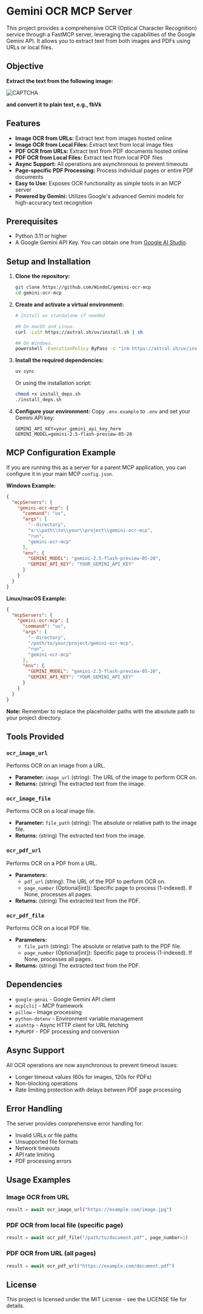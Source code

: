 # Gemini OCR MCP Server

This project provides a comprehensive OCR (Optical Character Recognition) service through a FastMCP server, leveraging the capabilities of the Google Gemini API. It allows you to extract text from both images and PDFs using URLs or local files.

## Objective

**Extract the text from the following image:**

![CAPTCHA](CAPTCHA.png "CAPTCHA CODE")

**and convert it to plain text, e.g., fbVk**

## Features

- **Image OCR from URLs:** Extract text from images hosted online
- **Image OCR from Local Files:** Extract text from local image files
- **PDF OCR from URLs:** Extract text from PDF documents hosted online
- **PDF OCR from Local Files:** Extract text from local PDF files
- **Async Support:** All operations are asynchronous to prevent timeouts
- **Page-specific PDF Processing:** Process individual pages or entire PDF documents
- **Easy to Use:** Exposes OCR functionality as simple tools in an MCP server
- **Powered by Gemini:** Utilizes Google's advanced Gemini models for high-accuracy text recognition

## Prerequisites

- Python 3.11 or higher
- A Google Gemini API Key. You can obtain one from [Google AI Studio](https://aistudio.google.com/).

## Setup and Installation

1. **Clone the repository:**
   ```bash
   git clone https://github.com/WindoC/gemini-ocr-mcp
   cd gemini-ocr-mcp
   ```

2. **Create and activate a virtual environment:**
   ```bash
   # Install uv standalone if needed

   ## On macOS and Linux.
   curl -LsSf https://astral.sh/uv/install.sh | sh
   
   ## On Windows.
   powershell -ExecutionPolicy ByPass -c "irm https://astral.sh/uv/install.ps1 | iex"
   ```

3. **Install the required dependencies:**
   ```bash
   uv sync
   ```

   Or using the installation script:
   ```bash
   chmod +x install_deps.sh
   ./install_deps.sh
   ```

4. **Configure your environment:**
   Copy `.env.example` to `.env` and set your Gemini API key:
   ```
   GEMINI_API_KEY=your_gemini_api_key_here
   GEMINI_MODEL=gemini-2.5-flash-preview-05-20
   ```

## MCP Configuration Example

If you are running this as a server for a parent MCP application, you can configure it in your main MCP `config.json`.

**Windows Example:**
```json
{
  "mcpServers": {
    "gemini-ocr-mcp": {
      "command": "uv",
      "args": [
        "--directory",
        "x:\\path\\to\\your\\project\\gemini-ocr-mcp",
        "run",
        "gemini-ocr-mcp"
      ],
      "env": {
        "GEMINI_MODEL": "gemini-2.5-flash-preview-05-20",
        "GEMINI_API_KEY": "YOUR_GEMINI_API_KEY"
      }
    }
  }
}
```

**Linux/macOS Example:**
```json
{
  "mcpServers": {
    "gemini-ocr-mcp": {
      "command": "uv",
      "args": [
        "--directory",
        "/path/to/your/project/gemini-ocr-mcp",
        "run",
        "gemini-ocr-mcp"
      ],
      "env": {
        "GEMINI_MODEL": "gemini-2.5-flash-preview-05-20",
        "GEMINI_API_KEY": "YOUR_GEMINI_API_KEY"
      }
    }
  }
}
```
**Note:** Remember to replace the placeholder paths with the absolute path to your project directory.

## Tools Provided

### `ocr_image_url`

Performs OCR on an image from a URL.

- **Parameter:** `image_url` (string): The URL of the image to perform OCR on.
- **Returns:** (string) The extracted text from the image.

### `ocr_image_file`

Performs OCR on a local image file.

- **Parameter:** `file_path` (string): The absolute or relative path to the image file.
- **Returns:** (string) The extracted text from the image.

### `ocr_pdf_url`

Performs OCR on a PDF from a URL.

- **Parameters:** 
  - `pdf_url` (string): The URL of the PDF to perform OCR on.
  - `page_number` (Optional[int]): Specific page to process (1-indexed). If None, processes all pages.
- **Returns:** (string) The extracted text from the PDF.

### `ocr_pdf_file`

Performs OCR on a local PDF file.

- **Parameters:** 
  - `file_path` (string): The absolute or relative path to the PDF file.
  - `page_number` (Optional[int]): Specific page to process (1-indexed). If None, processes all pages.
- **Returns:** (string) The extracted text from the PDF.

## Dependencies

- `google-genai` - Google Gemini API client
- `mcp[cli]` - MCP framework
- `pillow` - Image processing
- `python-dotenv` - Environment variable management
- `aiohttp` - Async HTTP client for URL fetching
- `PyMuPDF` - PDF processing and conversion

## Async Support

All OCR operations are now asynchronous to prevent timeout issues:
- Longer timeout values (60s for images, 120s for PDFs)
- Non-blocking operations
- Rate limiting protection with delays between PDF page processing

## Error Handling

The server provides comprehensive error handling for:
- Invalid URLs or file paths
- Unsupported file formats
- Network timeouts
- API rate limiting
- PDF processing errors

## Usage Examples

### Image OCR from URL
```python
result = await ocr_image_url("https://example.com/image.jpg")
```

### PDF OCR from local file (specific page)
```python
result = await ocr_pdf_file("/path/to/document.pdf", page_number=1)
```

### PDF OCR from URL (all pages)
```python
result = await ocr_pdf_url("https://example.com/document.pdf")
```

## License

This project is licensed under the MIT License - see the LICENSE file for details.
